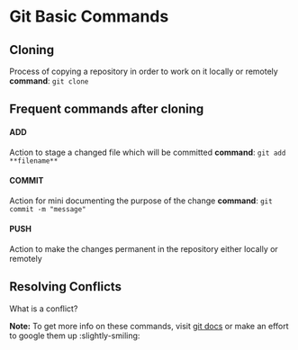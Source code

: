 # Git Basic Commands

Cloning
---
Process of copying a repository in order to work on it locally or remotely
**command**: `git clone` 

Frequent commands after cloning
---
#### ADD
Action to stage a changed file which will be committed
**command**: `git add **filename**`
#### COMMIT
Action for mini documenting the purpose of the change
**command**: `git commit -m "message"`
#### PUSH
Action to make the changes permanent in the repository either locally or remotely

Resolving Conflicts
---
What is a conflict?
<p></p>

**Note:** To get more info on these commands, visit [git docs](https://git-scm.com/docs) or make an effort to google them up :slightly-smiling:
